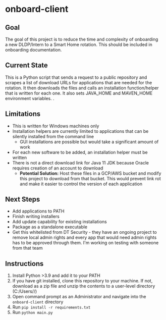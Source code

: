 # onboard-client

## Goal
The goal of this project is to reduce the time and complexity of onboarding a new DLDP/Intern to a Smart Home rotation. This should be included in onboarding documentation.

## Current State
This is a Python script that sends a request to a public repository and scrapes a list of download URLs for applications that are needed for the rotation. It then downloads the files and calls an installation function/helper that is written for each one. It also sets JAVA_HOME and MAVEN_HOME environment variables. . 

## Limitations
- This is written for Windows machines only
- Installation helpers are currently limited to applications that can be silently installed from the command line
  - GUI installations are possible but would take a significant amount of work
- For each new software to be added, an installation helper must be written
- There is not a direct download link for Java 11 JDK because Oracle requires creation of an account to download
  - **Potential Solution:** Host these files in a GCP/AWS bucket and modify this project to download from that bucket. This would prevent link rot and make it easier to control the version of each application
  
## Next Steps
- Add applications to PATH
- Finish writing installers
- Add update capability for existing installations
- Package as a standalone executable
- Get this whitelisted from DT Security - they have an ongoing project to remove local admin rights and every app that would need admin rights has to be approved through them. I'm working on testing with someone from that team

## Instructions
1. Install Python >3.9 and add it to your PATH
2. If you have git installed, clone this repository to your machine. If not, download as a zip file and unzip the contents to a user-level directory (C:/Users/<yourSSO>/)
3. Open command prompt as an Administrator and navigate into the `onboard-client` directory
4. Run `pip install -r requirements.txt`
5. Run `python main.py`
